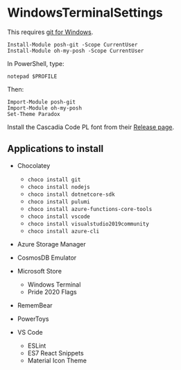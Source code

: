 # WindowsTerminalSettings

This requires [git for Windows](https://gitforwindows.org/).

```
Install-Module posh-git -Scope CurrentUser
Install-Module oh-my-posh -Scope CurrentUser
```

In PowerShell, type: 
```
notepad $PROFILE
```
Then:
```
Import-Module posh-git
Import-Module oh-my-posh
Set-Theme Paradox
```

Install the Cascadia Code PL font from their [Release page](https://github.com/microsoft/cascadia-code/releases).


## Applications to install

- Chocolatey
  - ```choco install git```
  - ```choco install nodejs```
  - ```choco install dotnetcore-sdk```
  - ```choco install pulumi```
  - ```choco install azure-functions-core-tools```
  - ```choco install vscode```
  - ```choco install visualstudio2019community```  
  - ```choco install azure-cli```


- Azure Storage Manager
- CosmosDB Emulator

- Microsoft Store
  - Windows Terminal
  - Pride 2020 Flags

- RememBear
- PowerToys

- VS Code
  - ESLint 
  - ES7 React Snippets
  - Material Icon Theme

